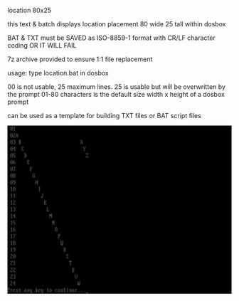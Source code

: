 location 80x25

this text & batch displays location placement 80 wide 25 tall within dosbox

BAT & TXT must be SAVED as ISO-8859-1 format with CR/LF character coding OR IT WILL FAIL

7z archive provided to ensure 1:1 file replacement

usage:
type location.bat in dosbox

00 is not usable, 25 maximum lines.  25 is usable but will be overwritten by the prompt
01-80 characters is the default size width x height of a dosbox prompt

can be used as a template for building TXT files or BAT script files

![location80x25](https://github.com/arrowgent/dosbox-batch-stuff/blob/main/img/location.png)
